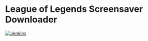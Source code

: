 # League of Legends Screensaver Downloader

[![Jenkins](https://img.shields.io/jenkins/s/https/ci.gnyra.com/job/League-Screensaver-Downloader/job/master.svg?style=flat-square)](https://ci.gnyra.com/blue/organizations/jenkins/League-Screensaver-Downloader)
